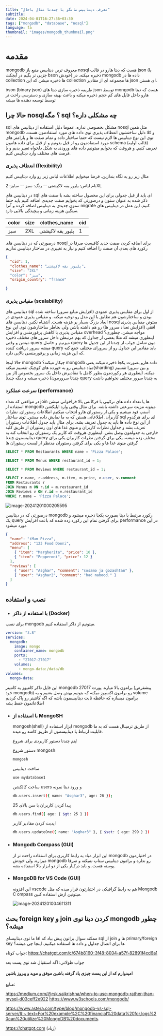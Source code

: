 ```yaml
---
title: "معرفی دیتابیس مانگو با چندتا مثال باحال"
subtitle:
date: 2024-04-01T16:27:36+03:30
tags: ["mongodb", "database", "nosql"]
language: fa
thumbnail: "images/mongodb_thumbnail.png"
---
```


# مقدمه

mongodb معروف ترین دیتابیس منبع باز nosql هست که دیتا هارو در قالب json (یا جزیی تر بگیم در آبجکت bson خودش) ذخیره میکنه. در mongodb داده ها در collection ها ذخیره میشن که این collection ها مجموعه ای از مقادیر json ای هستن.

bson (binary json) طریقه ذخیره سازی دیتا های json توسط mongodb هست که دیتا هارو داخل فایل های کم حجم ذخیره میکنه و باعث بهینه سازی و دسترسی راحت تر توسط توسعه دهنده ها میشه

## حالا چرا nosql؟ مگه sql چه مشکلی داره؟

sql مشکل بخصوصی نداره. عموما دلیل استفاده از دیتابیس های nosql مثل همین mongodb و کلا دلیل ساختشون انعطاف پذیری توی داده های مورد استفادمون هست. توی این نوع دیتابیس ها لازم نیست که حتما ساختار داده و تمام صفت ها و پارامتر های مورد استفادمون رو از قبل بدونیم و از قبل برای داده هامون schema (قالب اولیه) تعریف کنیم. و هروقت که بخوایم میتونیم داده های ورودی به شکل دلخواه تغییر بدیم و با فرمت های مختلف وارد دیتابیس کنیم.

### انعطاف پذیری (flexibility)

مثال زیر رو یه نگاه بندازین. فرضا میخوایم اطلاعات لباس زیر رو وارد دیتابیس کنیم

نام لباس: پلیور یقه لاکپشتی -- رنگ: سبز -- سایز: 2XL

در دیتابیس های sql ای باید از قبل جدولی برای این محصول ساخته بشه با صفت های ذکر شده به عنوان ستون و درصورتی که بخوایم صفت جدیدی اضافه کنیم باید حتما ستون جدیدی به دیتابیس اضافه کرده و آنرا migrate کنیم. این عمل در دیتابیس های سنگین هزینه زمانی و پیچیدگی بالایی دارد.

| color | size | clothes_name      | cid |
| ----- | ---- | ----------------- | --- |
| سبز   | 2XL  | پلیور یقه لاکپشتی | 1   |

درصورتی که در دیتابیس های nosql برای اضافه کردن صفت جدید کافیست صرفا در رکورد های بعدی آن صفت را اضافه کنیم و نیاز به تغییری در ساختار دیتابیس نداریم

```json
{
  "cid": 1,
  "clothes_name": "پلیور یقه لاکپشتی",
  "size": "2XL"
  "color": "سبز",
  "origin_country": "france"

}
```

### مقیاس پذیری (scalability)

دیتابیس های sql از اول برای مقایس پذیری عمودی (افزایش منابع سرور) ساخته شده بودن و ساختارشون هم تطابق با این مدل رو توجیه میکنه. و مقیاس پذیری عمودی در ابعاد بزرگ بسیار پر هزینه هست. اشتباه نکنین دیتابیس های nosql میتونن مقیاس پذیری افقی (افزایش تعداد سرور ها) رو هم داشته باشن ولی بخاطر ساختارشون توی این نوع مقیاس پذیری با کاهش پرفورمنس و افزایش overhead مواجه میشن. چطوری؟ اینطوری میشه که مثلا بعضی از جداول که بهم مرتبطن داخل سرور های مختلف ذخیره میشن و وقتی query میزنیم و حاصل query مون شامل جواب از چندتا از این جدول ها میشه سرور دریافت کننده query باید مقادیر این جداول رو از سرورای مختلف جمع کنه که این هزینه زمانی و پرفورمنسی بالایی داره.

حالا اینجا mongodb چیکار میکنه؟ mongodb داده هارو بصورت یکجا ذخیره میکنه یعنی میاد دیتابیس رو به خورده های کوچیک تقسیم میکنه(sharding) و بین سرورا تقسیم میکنه. اینطوری هر رکوردمون بطور کامل با مقادیرش داخل یک سرور بخصوص (از بین چندتا سرورمون) ذخیره میشه و دیگه چندتا query به چندتا سرور مختلف نخواهیم داشت

### سرعت عملکرد (performance)

در مواقعی که تعداد join ها یا تعداد داده های ترکیبی با فرکانس بالا فراخوانی میشن استفاده از mongodb میتونه مزیت سرعتی داشته باشه. برای مثال وقتی وارد اپلیکشن اسنپ فود میشیم و یکی از رستوران هارو انتخاب میکنیم اطلاعات رستوران. نظرات کاربران. اطلاعاتی هستن که به ما نمایش داده میشن. توی ساختار sql ای برای هرکدوم از این نوع داده ها باید یه جدول تعریف بشه. برای مثال باید جدول اطلاعات رستوران تعریف بشه و جداول نظرات کاربران و منوی غذا های اون رستوران از طریق کلید خارجی به جدولمون وصل بشن. اینطوری هروقت که کاربر یک رستوران رو انتخاب کنه به دیتابیسمون چندتا query مختلف زده میشه. یکی برای گرفتن نظرات کاربران یکی برای گرفتن منوی غذا ها و یکی برای گرفتن رستوران مدنظر از لیست رستوران ها

```sql
SELECT * FROM Restaurants WHERE name = 'Pizza Palace';

SELECT * FROM Menus WHERE restaurant_id = 1;

SELECT * FROM Reviews WHERE restaurant_id = 1;

SELECT r.name, r.address, m.item, m.price, v.user, v.comment
FROM Restaurants r
JOIN Menus m ON r.id = m.restaurant_id
JOIN Reviews v ON r.id = v.restaurant_id
WHERE r.name = 'Pizza Palace';

```

![image-20241201000205595](/images/vscodemongo.png)

درصورتی که در دیتابیس mongodb رکورد مرتبط با دیتا بصورت یکجا ذخیره میشود و یک query برای گرفتن تمام این رکورد زده شده که باعث افزایش performance در این مورد میشود

```json
{
  "name": "iMan Pizza",
  "address": "123 Food Dooni",
  "menu": [
    { "item": "Margherita", "price": 10 },
    { "item": "Pepperoni", "price": 12 }
  ],
  "reviews": [
    { "user": "Asghar", "comment": "sosamo ja gozashtan" },
    { "user": "Asghar2", "comment": "bad nabood." }
  ]
}
```

## نصب و استفاده

- ### با استفاده از داکر (Docker)

برای نصب mongodb میتونیم از داکر استفاده کنیم.

```yaml
version: "3.8"
services:
  mongodb:
    image: mongo
    container_name: mongodb
    ports:
      - "27017:27017"
    volumes:
      - mongo-data:/data/db
volumes:
  mongo-data:
```

این فایل داکر کامپوز یه کانتینر mongodb برامون بالا میاره. پورت 27017 (پیشفرض خود mongodb) رو برامون اکسپوز میکنه که بتونیم بهش وصل بشیم و یه volume برامون میسازه که حافظه ثابت دیتابیسمون باشه که اگه کانتینر رو پاک کردیم اطلاعاتمون حفظ بشه

- ### با استفاده از MongoSH

  mongosh(shell) ابزار استفاده از mongodb از طریق ترمینال هست که به ما قابلیت ارتباط با دیتابیسمون از طریق کامند رو میده.

  اینم چندتا دستور کاربردی برای شروع

  دستور شروع mongosh

  ```sh
  mongosh
  ```

  ساخت دیتابیس

  ```sh
  use mydatabase1
  ```

  ساخت کالکشن users و ورود دیتا نمونه

  ```sh
  db.users.insert({ name: "Asghar3", age: 26 });
  ```

  پیدا کردن کاربران با سن بالای 25

  ```sh
  db.users.find({ age: { $gt: 25 } })
  ```

  اپدیت کردن مقادیر کاربر

  ```sh
  db.users.updateOne({ name: "Asghar3" }, { $set: { age: 299 } })

  ```

- ### Mongodb Compass (GUI)

  این ابزار میاد یه رابط کاربری برای استفاده راحت تر از mongodb در اختیارمون میزاره. ولی خودش mongodb رو نداره و برامون دیتابیس ستاپ نمیکنه و صرفا پوسته هست. و باید درکنار یکی از دو ابزار بالا استفاده بشه.

- ### MongoDB for VS Code (GUI)

  این افزونه vscode هم یه رابط گرافیکی در اختیارتون قرار میده که مثل Mongodb C ompass میتونین ازش استفاده کنین.

  ![image-20241201004611311](/images/vscodemongo.png)

## بحث foreign key و join کردن دیتا توی mongodb چطور میشه؟

ممکنه سوال براتون پیش بیاد که اقا ما توی دیتابیسای sql از join ها و primary/foreign key ها برای اتصال جداول و داده ها استفاده میکنیم. اینجا چی میشه؟

جواب کوتاه:
https://chatgpt.com/c/674b8160-3f48-8004-a57f-82891f4cd6a1

جواب طولانی: اگه استقبال شد توی پست بعد

#### امیدوارم که از این پست چیزی یاد گرفته باشین موفق و موید و پیروز باشین

منابع:

https://medium.com/@rsk.saikrishna/when-to-use-mongodb-rather-than-mysql-d03ceff2e922
https://www.w3schools.com/mongodb/

https://www.astera.com/type/blog/mongodb-vs-sql-server/#:~:text=For%20example%2C%20financial%20data%20for,logs%20can%20utilize%20MongoDB%20documents.

https://chatgpt.com (زیاد)
